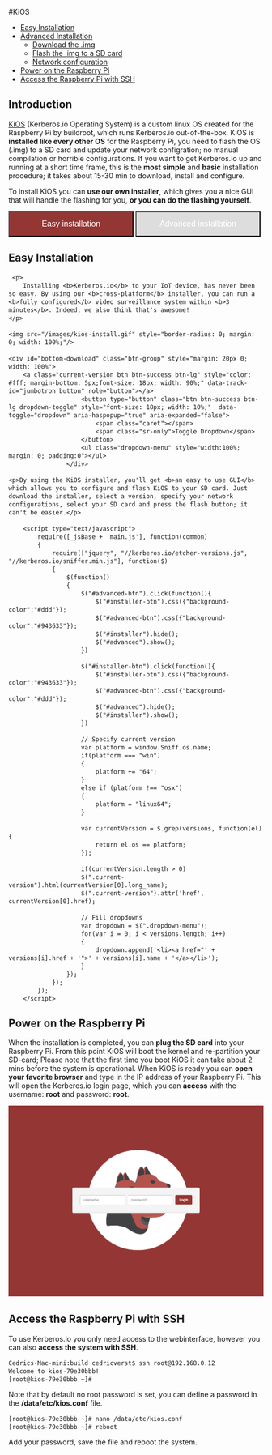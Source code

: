 #KiOS

* [Easy Installation](#installer)
* [Advanced Installation](#advanced)
	* [Download the .img](#download)
	* [Flash the .img to a SD card](#flash)
	* [Network configuration](#network)
* [Power on the Raspberry Pi](#poweron)
* [Access the Raspberry Pi with SSH](#access)

## Introduction 

[KiOS](https://github.com/kerberos-io/kios) (Kerberos.io Operating System) is a custom linux OS created for the Raspberry Pi by buildroot, which runs Kerberos.io out-of-the-box. KiOS is **installed like every other OS** for the Raspberry Pi, you need to flash the OS (.img) to a SD card and update your network configration; no manual compilation or horrible configurations. If you want to get Kerberos.io up and running at a short time frame, this is the **most simple** and **basic** installation procedure; it takes about 15-30 min to download, install and configure.

To install KiOS you can <b>use our own installer</b>, which gives you a nice GUI that will handle the flashing for you, <b>or you can do the flashing yourself</b>.

<button id="installer-btn" class="btn" style="width: 49%; height: 50px; background-color: #943633; font-size: 16px; color: #fff; outline: 0;">Easy installation</button> 
<button id="advanced-btn" class="btn" style="width: 49%; height: 50px; background-color: #ddd; font-size: 16px; color: #fff; outline: 0;">Advanced installation</button> 

<div id="installer">
	<h2>Easy Installation</h2>
	
	 <p>
        Installing <b>Kerberos.io</b> to your IoT device, has never been so easy. By using our <b>cross-platform</b> installer, you can run a <b>fully configured</b> video surveillance system within <b>3 minutes</b>. Indeed, we also think that's awesome!
    </p>

	<img src="/images/kios-install.gif" style="border-radius: 0; margin: 0; width: 100%;"/>

	<div id="bottom-download" class="btn-group" style="margin: 20px 0; width: 100%">
        <a class="current-version btn btn-success btn-lg" style="color: #fff; margin-bottom: 5px;font-size: 18px; width: 90%;" data-track-id="jumbotron button" role="button"></a>
                        <button type="button" class="btn btn-success btn-lg dropdown-toggle" style="font-size: 18px; width: 10%;"  data-toggle="dropdown" aria-haspopup="true" aria-expanded="false">
                            <span class="caret"></span>
                            <span class="sr-only">Toggle Dropdown</span>
                        </button>
                        <ul class="dropdown-menu" style="width:100%; margin: 0; padding:0"></ul>
                    </div>

	<p>By using the KiOS installer, you'll get <b>an easy to use GUI</b> which allows you to configure and flash KiOS to your SD card. Just download the installer, select a version, specify your network configurations, select your SD card and press the flash button; it can't be easier.</p>
	     
	    <script type="text/javascript">
		    require([_jsBase + 'main.js'], function(common)
		    {
		        require(["jquery", "//kerberos.io/etcher-versions.js", "//kerberos.io/sniffer.min.js"], function($)
		        {
		            $(function()
		            {
		            	$("#advanced-btn").click(function(){
		            		$("#installer-btn").css({"background-color":"#ddd"});
		            		$("#advanced-btn").css({"background-color":"#943633"});
		            		$("#installer").hide();
		            		$("#advanced").show();
		            	})

		            	$("#installer-btn").click(function(){
		            		$("#installer-btn").css({"background-color":"#943633"});
		            		$("#advanced-btn").css({"background-color":"#ddd"});
		            		$("#advanced").hide();
		            		$("#installer").show();
		            	})

						// Specify current version
			            var platform = window.Sniff.os.name;
			            if(platform === "win")
			            {
			                platform += "64";
			            }
			            else if (platform !== "osx")
			            {
			                platform = "linux64";
			            }

						var currentVersion = $.grep(versions, function(el){
						    return el.os == platform;
						});

						if(currentVersion.length > 0)
						$(".current-version").html(currentVersion[0].long_name);
						$(".current-version").attr('href', currentVersion[0].href);

						// Fill dropdowns
						var dropdown = $(".dropdown-menu");
						for(var i = 0; i < versions.length; i++)
						{
						    dropdown.append('<li><a href="' + versions[i].href + '">' + versions[i].name + '</a></li>');
						}
		            });
		        });
		    });
		</script>
</div>
<div id="advanced" style="display: none;">
	<h2>Advanced Installation</h2>

	If you prefer **the hard way**, you can also flash **Kerberos.io** to your SD card manually. So it's not a problem if you don't want to use the KiOS installer. It goes as follows: download the KiOS .img yourself, flash it to your SD card with your terminal and edit some configuration files in the boot directory.<br/><br/>

	<iframe src="https://player.vimeo.com/video/164054497?autoplay=0&color=943633" style="width:100%; height: 400px;" frameborder="0" webkitallowfullscreen mozallowfullscreen allowfullscreen></iframe>

	<a name="download"></a>
	<h2>1. Download the .img</h2>

	All releases are stored on the KiOS <a href="https://github.com/kerberos-io/kios"><b>Github repository</b></a>, each release contains several images (for every Raspberry Pi version a different image is created). It's important to download the correct image; installing an image for another Raspberry Pi version will not work. After downloading, make sure to unzip the release.

	<a href="https://github.com/kerberos-io/kios/releases"><img alt="Download KiOS" src="2_kerberos-image.png"/></a>

	<a name="flash"></a>
	<h2>2. Flash the .img to a SD card</h2>

	Ensure that you have inserted the SD card, that you wish to clone, into the SD card reader. If you dont have an internal SD card reader, you will need to plug in an external SD card reader via a USB socket.

	<h3>OSX</h3>

	<ul>
	<li>Download and install <a href="https://mega.co.nz/#!PZc2HTTQ!eD9dtFpoKnbZqP1hkvrv43_Pvc9xadMVxRP2K-M8n88">RPi-sd card builder v1.2</a>.</li>
	<li>Run the app.</li>
	<li>Select the kios-x-y.img.</li>
	<li>Select your SD card.</li>
	<li>Insert your password, as the program will need administrator privileges.</li>
	<li>The system will start transferring the image to your SD card.</li>
	<li>A confirmation is shown that the transferred is completed and SD card unmounted.</li>
	</ul>

	<h3>Windows</h3>

	<ul>
	<li>Download and install <a href="http://sourceforge.net/projects/win32diskimager/files/latest/download">Win32DiskImager</a>.</li>
	<li>Select the KiOS image and the drive letter of the SD card.</li>
	</ul>

	<h3>Linux</h3>

	<h4>Format SD card</h4>

	Select SD card and delete all partitions with gparted

	<pre><code>gparted</code></pre>

	To format the SD card, enter the following command:

	<pre><code>sudo mkdosfs -F 16 -v /dev/sdb -I</code></pre>

	<h4>Transfer image to your SD card</h4>

	In Terminal, enter the following command ensuring that you identify the correct destination disc.

	<pre><code>sudo dd if="kios-x-y.img" of=/dev/sdb bs=2M</code></pre>

	<a name="network"></a>
	<h2>3. Network configuration</h2>

	After the image has been transferred, you can plug the SD card in to your Raspberry Pi and everything will work magically. By default the KiOS image will require an ethernet connection and use DHCP to give you a dynamic IP-address. However if you want to have a <b>static IP-address</b> or/and use a <b>wireless connection</b>, you'll need to do a small configuration. Insert the SD card into your working station and open the SD card, you'll see two files <b>static_ip.conf</b> and <b>wireless.conf</b>.

	<h3>Static IP-address</h3>

	Open and edit the file <b>static_ip.conf</b>.

	<pre><code>#####################################################################
# Enter the IP-address you want to have, followed by the subnet mask
# e.g. 192.168.0.10/24

static_ip=""

#####################################################################
# Enter the Gateway and DNS, this will be your router in most cases
# e.g. 192.168.0.1

static_gw=""
static_dns=""</code></pre>

	<h3>Wireless connection</h3>

	Open and edit the file <b>wireless.conf</b>. Fill-in your WIFI credentials: <b>SSID</b> the name of your wireles network, and <b>PSK</b> the password of your wireless network.

	<pre><code>update_config=1
ctrl_interface=/var/run/wpa_supplicant

network={
	scan_ssid=1
	ssid=""
	psk=""
}</code></pre>
</div>

<a name="poweron"></a>
<h2>Power on the Raspberry Pi</h2>

When the installation is completed, you can <b>plug the SD card</b> into your Raspberry Pi. From this point KiOS will boot the kernel and re-partition your SD-card; Please note that the first time you boot KiOS it can take about 2 mins before the system is operational. When KiOS is ready you can <b>open your favorite browser</b> and type in the IP address of your Raspberry Pi. This will open the Kerberos.io login page, which you can <b>access</b> with the username: <b>root</b> and password: <b>root</b>.

![Login page kerberos.io webinterface](1_how-to-access.png)

<a name="access"></a>
<h2>Access the Raspberry Pi with SSH</h2>

To use Kerberos.io you only need access to the webinterface, however you can also <b>access the system with SSH</b>.

<pre><code>Cedrics-Mac-mini:build cedricverst$ ssh root@192.168.0.12
Welcome to kios-79e30bbb!
[root@kios-79e30bbb ~]# </code></pre>

Note that by default no root password is set, you can define a password in the <b>/data/etc/kios.conf</b> file.

<pre><code>[root@kios-79e30bbb ~]# nano /data/etc/kios.conf
[root@kios-79e30bbb ~]# reboot</code></pre>

Add your password, save the file and reboot the system. 
